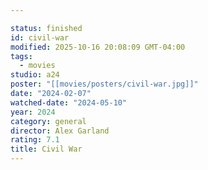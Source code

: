 ```yaml
---

status: finished
id: civil-war
modified: 2025-10-16 20:08:09 GMT-04:00
tags:
  - movies
studio: a24
poster: "[[movies/posters/civil-war.jpg]]"
date: "2024-02-07"
watched-date: "2024-05-10"
year: 2024
category: general
director: Alex Garland
rating: 7.1
title: Civil War
---
```


